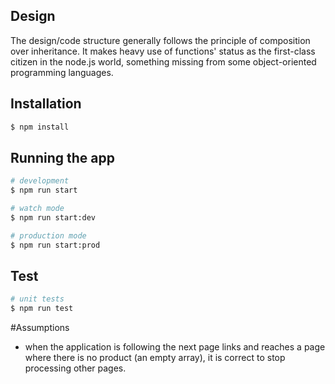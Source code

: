 
## Design
The design/code structure generally follows the principle of composition over inheritance. It makes heavy use of functions' status as the first-class citizen in the node.js world, something missing from some object-oriented programming languages. 


## Installation

```bash
$ npm install
```

## Running the app

```bash
# development
$ npm run start

# watch mode
$ npm run start:dev

# production mode
$ npm run start:prod
```

## Test

```bash
# unit tests
$ npm run test
```


#Assumptions
- when the application is following the next page links and reaches a page where there is no product (an empty array), it is correct to stop processing other pages. 


